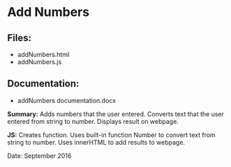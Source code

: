 # Add Numbers

## Files:  
* addNumbers.html
* addNumbers.js

## Documentation:  
* addNumbers documentation.docx

**Summary:** Adds numbers that the user entered. Converts text that the user entered from string to number. Displays result on webpage.  

**JS:** Creates function. Uses built-in function Number to convert text from string to number. Uses innerHTML to add results to webpage.

Date: September 2016